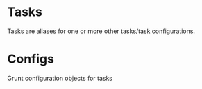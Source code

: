 # Tasks

Tasks are aliases for one or more other tasks/task configurations.

# Configs

Grunt configuration objects for tasks
